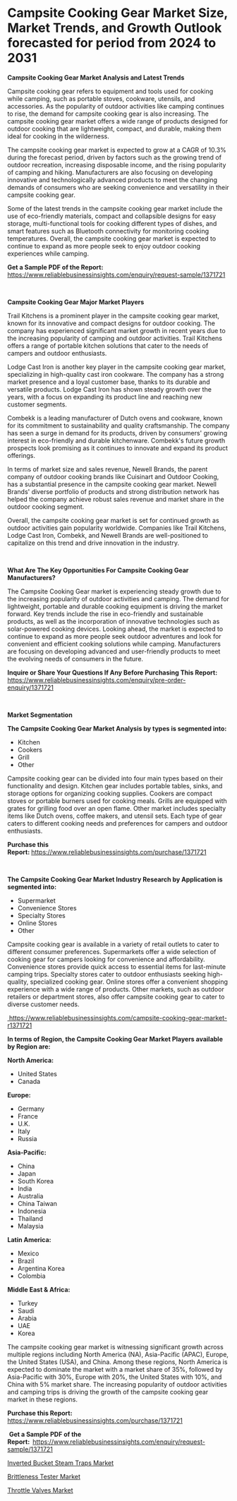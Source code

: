<p><h1>Campsite Cooking Gear Market Size, Market Trends, and Growth Outlook forecasted for period from 2024 to 2031</h1></p><p><strong>Campsite Cooking Gear Market Analysis and Latest Trends</strong></p>
<p><p>Campsite cooking gear refers to equipment and tools used for cooking while camping, such as portable stoves, cookware, utensils, and accessories. As the popularity of outdoor activities like camping continues to rise, the demand for campsite cooking gear is also increasing. The campsite cooking gear market offers a wide range of products designed for outdoor cooking that are lightweight, compact, and durable, making them ideal for cooking in the wilderness.</p><p>The campsite cooking gear market is expected to grow at a CAGR of 10.3% during the forecast period, driven by factors such as the growing trend of outdoor recreation, increasing disposable income, and the rising popularity of camping and hiking. Manufacturers are also focusing on developing innovative and technologically advanced products to meet the changing demands of consumers who are seeking convenience and versatility in their campsite cooking gear.</p><p>Some of the latest trends in the campsite cooking gear market include the use of eco-friendly materials, compact and collapsible designs for easy storage, multi-functional tools for cooking different types of dishes, and smart features such as Bluetooth connectivity for monitoring cooking temperatures. Overall, the campsite cooking gear market is expected to continue to expand as more people seek to enjoy outdoor cooking experiences while camping.</p></p>
<p><strong>Get a Sample PDF of the Report:&nbsp;</strong> <a href="https://www.reliablebusinessinsights.com/enquiry/request-sample/1371721">https://www.reliablebusinessinsights.com/enquiry/request-sample/1371721</a></p>
<p>&nbsp;</p>
<p><strong>Campsite Cooking Gear Major Market Players</strong></p>
<p><p>Trail Kitchens is a prominent player in the campsite cooking gear market, known for its innovative and compact designs for outdoor cooking. The company has experienced significant market growth in recent years due to the increasing popularity of camping and outdoor activities. Trail Kitchens offers a range of portable kitchen solutions that cater to the needs of campers and outdoor enthusiasts.</p><p>Lodge Cast Iron is another key player in the campsite cooking gear market, specializing in high-quality cast iron cookware. The company has a strong market presence and a loyal customer base, thanks to its durable and versatile products. Lodge Cast Iron has shown steady growth over the years, with a focus on expanding its product line and reaching new customer segments.</p><p>Combekk is a leading manufacturer of Dutch ovens and cookware, known for its commitment to sustainability and quality craftsmanship. The company has seen a surge in demand for its products, driven by consumers' growing interest in eco-friendly and durable kitchenware. Combekk's future growth prospects look promising as it continues to innovate and expand its product offerings.</p><p>In terms of market size and sales revenue, Newell Brands, the parent company of outdoor cooking brands like Cuisinart and Outdoor Cooking, has a substantial presence in the campsite cooking gear market. Newell Brands' diverse portfolio of products and strong distribution network has helped the company achieve robust sales revenue and market share in the outdoor cooking segment.</p><p>Overall, the campsite cooking gear market is set for continued growth as outdoor activities gain popularity worldwide. Companies like Trail Kitchens, Lodge Cast Iron, Combekk, and Newell Brands are well-positioned to capitalize on this trend and drive innovation in the industry.</p></p>
<p>&nbsp;</p>
<p><strong>What Are The Key Opportunities For Campsite Cooking Gear Manufacturers?</strong></p>
<p><p>The Campsite Cooking Gear market is experiencing steady growth due to the increasing popularity of outdoor activities and camping. The demand for lightweight, portable and durable cooking equipment is driving the market forward. Key trends include the rise in eco-friendly and sustainable products, as well as the incorporation of innovative technologies such as solar-powered cooking devices. Looking ahead, the market is expected to continue to expand as more people seek outdoor adventures and look for convenient and efficient cooking solutions while camping. Manufacturers are focusing on developing advanced and user-friendly products to meet the evolving needs of consumers in the future.</p></p>
<p><strong>Inquire or Share Your Questions If Any Before Purchasing This Report:</strong> <a href="https://www.reliablebusinessinsights.com/enquiry/pre-order-enquiry/1371721">https://www.reliablebusinessinsights.com/enquiry/pre-order-enquiry/1371721</a></p>
<p>&nbsp;</p>
<p><strong>Market Segmentation</strong></p>
<p><strong>The Campsite Cooking Gear Market Analysis by types is segmented into:</strong></p>
<p><ul><li>Kitchen</li><li>Cookers</li><li>Grill</li><li>Other</li></ul></p>
<p><p>Campsite cooking gear can be divided into four main types based on their functionality and design. Kitchen gear includes portable tables, sinks, and storage options for organizing cooking supplies. Cookers are compact stoves or portable burners used for cooking meals. Grills are equipped with grates for grilling food over an open flame. Other market includes specialty items like Dutch ovens, coffee makers, and utensil sets. Each type of gear caters to different cooking needs and preferences for campers and outdoor enthusiasts.</p></p>
<p><strong>Purchase this Report:&nbsp;</strong><a href="https://www.reliablebusinessinsights.com/purchase/1371721">https://www.reliablebusinessinsights.com/purchase/1371721</a></p>
<p>&nbsp;</p>
<p><strong>The Campsite Cooking Gear Market Industry Research by Application is segmented into:</strong></p>
<p><ul><li>Supermarket</li><li>Convenience Stores</li><li>Specialty Stores</li><li>Online Stores</li><li>Other</li></ul></p>
<p><p>Campsite cooking gear is available in a variety of retail outlets to cater to different consumer preferences. Supermarkets offer a wide selection of cooking gear for campers looking for convenience and affordability. Convenience stores provide quick access to essential items for last-minute camping trips. Specialty stores cater to outdoor enthusiasts seeking high-quality, specialized cooking gear. Online stores offer a convenient shopping experience with a wide range of products. Other markets, such as outdoor retailers or department stores, also offer campsite cooking gear to cater to diverse customer needs.</p></p>
<p><a href="https://www.reliablebusinessinsights.com/campsite-cooking-gear-market-r1371721">&nbsp;https://www.reliablebusinessinsights.com/campsite-cooking-gear-market-r1371721</a></p>
<p><strong>In terms of Region, the Campsite Cooking Gear Market Players available by Region are:</strong></p>
<p>
    <p> <strong> North America: </strong>
        <ul>
            <li>United States</li>
            <li>Canada</li>
        </ul>
        </p> 
    <p> <strong> Europe: </strong>
        <ul>
            <li>Germany</li>
            <li>France</li>
            <li>U.K.</li>
            <li>Italy</li>
            <li>Russia</li>
        </ul>
        </p> 
    <p> <strong> Asia-Pacific: </strong>
        <ul>
            <li>China</li>
            <li>Japan</li>
            <li>South Korea</li>
            <li>India</li>
            <li>Australia</li>
            <li>China Taiwan</li>
            <li>Indonesia</li>
            <li>Thailand</li>
            <li>Malaysia</li>
        </ul>
        </p> 
    <p> <strong> Latin America: </strong>
        <ul>
            <li>Mexico</li>
            <li>Brazil</li>
            <li>Argentina Korea</li>
            <li>Colombia</li>
        </ul>
        </p> 
    <p> <strong> Middle East & Africa: </strong>
        <ul>
            <li>Turkey</li>
            <li>Saudi</li>
            <li>Arabia</li>
            <li>UAE</li>
            <li>Korea</li>
        </ul>
    </p>
    </p>
<p><p>The campsite cooking gear market is witnessing significant growth across multiple regions including North America (NA), Asia-Pacific (APAC), Europe, the United States (USA), and China. Among these regions, North America is expected to dominate the market with a market share of 35%, followed by Asia-Pacific with 30%, Europe with 20%, the United States with 10%, and China with 5% market share. The increasing popularity of outdoor activities and camping trips is driving the growth of the campsite cooking gear market in these regions.</p></p>
<p><strong>Purchase this Report: </strong><a href="https://www.reliablebusinessinsights.com/purchase/1371721">https://www.reliablebusinessinsights.com/purchase/1371721</a></p>
<p>&nbsp;<strong>Get a Sample PDF of the Report:&nbsp;&nbsp;</strong><a href="https://www.reliablebusinessinsights.com/enquiry/request-sample/1371721">https://www.reliablebusinessinsights.com/enquiry/request-sample/1371721</a></p>
<p><strong></strong></p>
<p><p><a href="https://www.linkedin.com/pulse/inverted-bucket-steam-traps-market-furnishes-information-e11de?trackingId=8e2LBkUpTePl8fEbKL%2FBVQ%3D%3D">Inverted Bucket Steam Traps Market</a></p><p><a href="https://www.linkedin.com/pulse/brittleness-tester-market-insight-trends-growth-forecasted-uphqe?trackingId=2H9VvHSKm9uyqraWcJgJJw%3D%3D">Brittleness Tester Market</a></p><p><a href="https://www.linkedin.com/pulse/decoding-throttle-valves-market-metrics-share-trends-growth-knufe?trackingId=kD%2BmOXaFFxLkfZgkVsi86A%3D%3D">Throttle Valves Market</a></p></p>